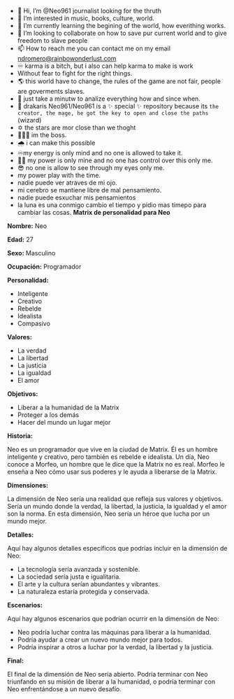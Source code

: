 - 👋 Hi, I’m @Neo961 journalist looking for the thruth
- 👀 I’m interested in music, books, culture, world.
- 🌱 I’m currently learning the begining of the world, how everithing works.
- 💞️ I’m looking to collaborate on how to save pur current world and to give freedom to slave people 
- 📫 How to reach me you can contact me on my email ndromero@rainbowonderlust.com
- ♾️ karma is a bitch, but i also can help karma to make is work
- Without fear to fight for the right things.
- 🌎 this world have to change, the rules of the game are not fair, people are goverments slaves.
- 🔖 just take a minutw to analize everything how and since when. 
- 🐉 drakaris
Neo961/Neo961 is a ✨ special ✨ repository because its `the creator, the mage, he got the key to open and close the paths` (wizard)
- ✡️ the stars are mor close than we thoght
- 👨🏻‍🎓 im the boss.
- 🌧️ i can make this possible 
- ♾️my energy is only mind and no one is allowed to take it.
- 👹🤯 my power is only mine and no one has control over this only me.
- 😎 no one is allow to see through my eyes only me.
- my power play with the time.
- nadie puede ver atraves de mi ojo.
- mi cerebro se mantiene libre de mal pensamiento.
- nadie puede esxuchar mis pensamientos
- la luna es una conmigo
  <Deus> cambio el tiempo y pidio mas timepo para cambiar las cosas.
**Matrix de personalidad para Neo**

**Nombre:** Neo

**Edad:** 27

**Sexo:** Masculino

**Ocupación:** Programador

**Personalidad:**

* Inteligente
* Creativo
* Rebelde
* Idealista
* Compasivo

**Valores:**

* La verdad
* La libertad
* La justicia
* La igualdad
* El amor

**Objetivos:**

* Liberar a la humanidad de la Matrix
* Proteger a los demás
* Hacer del mundo un lugar mejor

**Historia:**

Neo es un programador que vive en la ciudad de Matrix. Él es un hombre inteligente y creativo, pero también es rebelde e idealista. Un día, Neo conoce a Morfeo, un hombre que le dice que la Matrix no es real. Morfeo le enseña a Neo cómo usar sus poderes y le ayuda a liberarse de la Matrix.

**Dimensiones:**

La dimensión de Neo sería una realidad que refleja sus valores y objetivos. Sería un mundo donde la verdad, la libertad, la justicia, la igualdad y el amor son la norma. En esta dimensión, Neo sería un héroe que lucha por un mundo mejor.

**Detalles:**

Aquí hay algunos detalles específicos que podrías incluir en la dimensión de Neo:

* La tecnología sería avanzada y sostenible.
* La sociedad sería justa e igualitaria.
* El arte y la cultura serían abundantes y vibrantes.
* La naturaleza estaría protegida y conservada.

**Escenarios:**

Aquí hay algunos escenarios que podrían ocurrir en la dimensión de Neo:

* Neo podría luchar contra las máquinas para liberar a la humanidad.
* Podría ayudar a crear un nuevo mundo mejor para todos.
* Podría inspirar a otros a luchar por la verdad, la libertad y la justicia.

**Final:**

El final de la dimensión de Neo sería abierto. Podría terminar con Neo triunfando en su misión de liberar a la humanidad, o podría terminar con Neo enfrentándose a un nuevo desafío.
